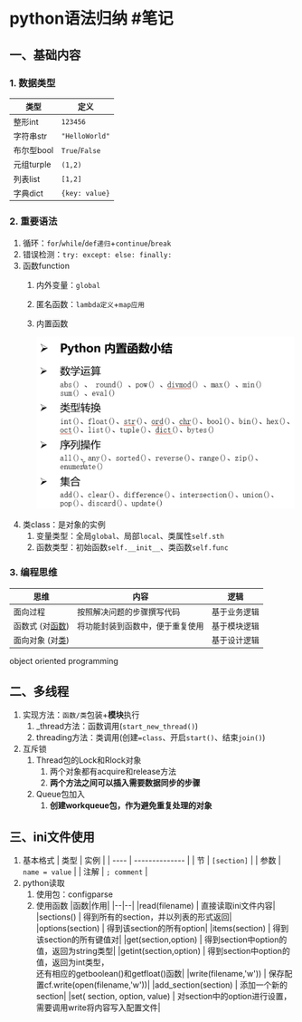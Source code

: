 # python语法归纳 #笔记

## 一、基础内容

### 1. 数据类型

   | 类型       | 定义           |
   | ---------- | -------------- |
   | 整形int    | `123456`       |
   | 字符串str  | `"HelloWorld"` |
   | 布尔型bool | `True`/`False` |
   | 元组turple | `(1,2)`        |
   | 列表list   | `[1,2]`        |
   | 字典dict   | `{key: value}` |

### 2. 重要语法

   1. 循环：`for`/`while`/`def递归`+`continue`/`break`
   2. 错误检测：`try: except: else: finally:`
   3. 函数function
      1. 内外变量：`global`
      2. 匿名函数：`lambda定义`+`map应用`
      3. 内置函数

         ![20220806170848](https://raw.githubusercontent.com/dsw676676/picture/main/image/20220806170848.png)
   4. 类class：是对象的实例
      1. 变量类型：全局`global`、局部`local`、类属性`self.sth`
      2. 函数类型：初始函数`self.__init__`、类函数`self.func`

### 3. 编程思维

   | 思维                           | 内容                             | 逻辑         |
   | ------------------------------ | -------------------------------- | ------------ |
   | 面向过程                       | 按照解决问题的步骤撰写代码       | 基于业务逻辑 |
   | 函数式 (对[函数](#2-重要语法)) | 将功能封装到函数中，便于重复使用 | 基于模块逻辑 |
   | 面向对象 (对[类](#2-重要语法)) |                                  | 基于设计逻辑 |

   object oriented programming

## 二、多线程

1. 实现方法：`函数/类`包装+**模块**执行
   1. _thread方法：函数调用(`start_new_thread()`)
   2. threading方法：类调用(创建`=class`、开启`start()`、结束`join()`)
2. 互斥锁
   1. Thread包的Lock和Rlock对象
      1. 两个对象都有acquire和release方法
      2. **两个方法之间可以插入需要数据同步的步骤**
   2. Queue包加入
      1. **创建workqueue包，作为避免重复处理的对象**

## 三、ini文件使用

1. 基本格式
   | 类型 | 实例           |
   | ---- | -------------- |
   | 节   | `[section]`    |
   | 参数 | `name = value` |
   | 注解 | `; comment`    |
2. python读取
   1. 使用包：configparse
   2. 使用函数
      |函数|作用|
      |--|--|
      |read(filename) | 直接读取ini文件内容|
      |sections() | 得到所有的section，并以列表的形式返回|
      |options(section) | 得到该section的所有option|
      |items(section) | 得到该section的所有键值对|
      |get(section,option) | 得到section中option的值，返回为string类型|
      |getint(section,option) | 得到section中option的值，返回为int类型，<br>还有相应的getboolean()和getfloat()函数|
      |write(filename,'w')) |  保存配置cf.write(open(filename,'w'))|
      |add_section(section) | 添加一个新的section|
      |set( section, option, value) | 对section中的option进行设置，<br>需要调用write将内容写入配置文件|

